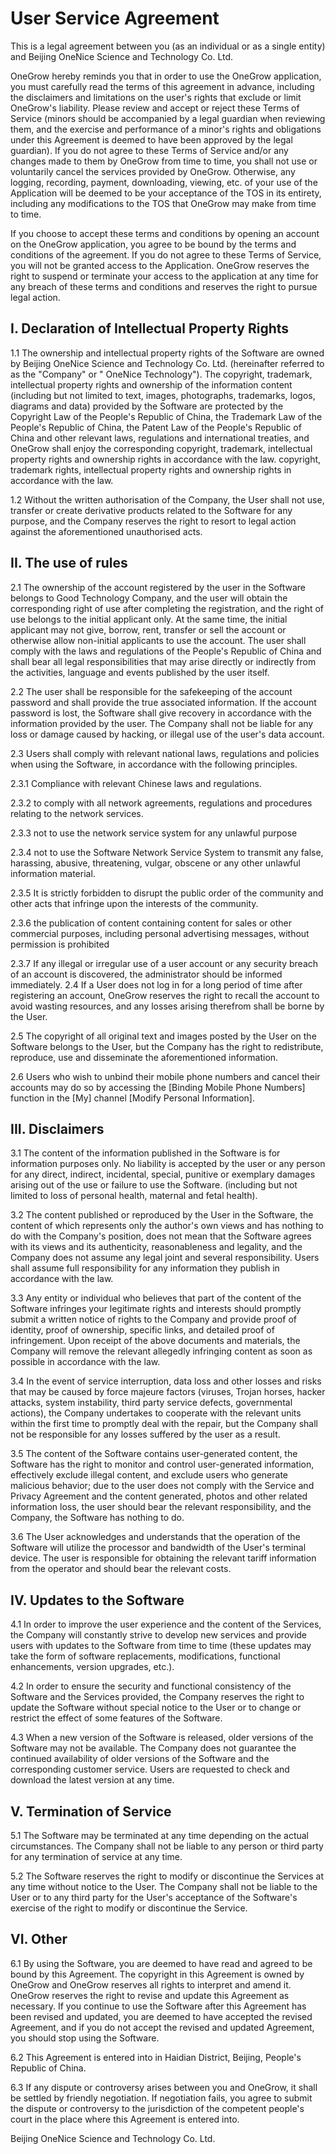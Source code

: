 # User Service Agreement

This is a legal agreement between you (as an individual or as a single entity) and Beijing OneNice Science and Technology Co. Ltd.

OneGrow hereby reminds you that in order to use the OneGrow application, you must carefully read the terms of this agreement in advance, including the disclaimers and limitations on the user's rights that exclude or limit OneGrow's liability. Please review and accept or reject these Terms of Service (minors should be accompanied by a legal guardian when reviewing them, and the exercise and performance of a minor's rights and obligations under this Agreement is deemed to have been approved by the legal guardian). If you do not agree to these Terms of Service and/or any changes made to them by OneGrow from time to time, you shall not use or voluntarily cancel the services provided by OneGrow. Otherwise, any logging, recording, payment, downloading, viewing, etc. of your use of the Application will be deemed to be your acceptance of the TOS in its entirety, including any modifications to the TOS that OneGrow may make from time to time.

If you choose to accept these terms and conditions by opening an account on the OneGrow application, you agree to be bound by the terms and conditions of the agreement. If you do not agree to these Terms of Service, you will not be granted access to the Application. OneGrow reserves the right to suspend or terminate your access to the application at any time for any breach of these terms and conditions and reserves the right to pursue legal action.

## I.	Declaration of Intellectual Property Rights

1.1 The ownership and intellectual property rights of the Software are owned by Beijing OneNice Science and Technology Co. Ltd. (hereinafter referred to as the "Company" or " OneNice Technology"). The copyright, trademark, intellectual property rights and ownership of the information content (including but not limited to text, images, photographs, trademarks, logos, diagrams and data) provided by the Software are protected by the Copyright Law of the People's Republic of China, the Trademark Law of the People's Republic of China, the Patent Law of the People's Republic of China and other relevant laws, regulations and international treaties, and OneGrow shall enjoy the corresponding copyright, trademark, intellectual property rights and ownership rights in accordance with the law. copyright, trademark rights, intellectual property rights and ownership rights in accordance with the law.

1.2 Without the written authorisation of the Company, the User shall not use, transfer or create derivative products related to the Software for any purpose, and the Company reserves the right to resort to legal action against the aforementioned unauthorised acts.

## II.	The use of rules

2.1 The ownership of the account registered by the user in the Software belongs to Good Technology Company, and the user will obtain the corresponding right of use after completing the registration, and the right of use belongs to the initial applicant only. At the same time, the initial applicant may not give, borrow, rent, transfer or sell the account or otherwise allow non-initial applicants to use the account. The user shall comply with the laws and regulations of the People's Republic of China and shall bear all legal responsibilities that may arise directly or indirectly from the activities, language and events published by the user itself.

2.2	The user shall be responsible for the safekeeping of the account password and shall provide the true associated information. If the account password is lost, the Software shall give recovery in accordance with the information provided by the user. The Company shall not be liable for any loss or damage caused by hacking, or illegal use of the user's data account.

2.3 Users shall comply with relevant national laws, regulations and policies when using the Software, in accordance with the following principles.

2.3.1 Compliance with relevant Chinese laws and regulations.

2.3.2 to comply with all network agreements, regulations and procedures relating to the network services.

2.3.3 not to use the network service system for any unlawful purpose

2.3.4 not to use the Software Network Service System to transmit any false, harassing, abusive, threatening, vulgar, obscene or any other unlawful information material.

2.3.5 It is strictly forbidden to disrupt the public order of the community and other acts that infringe upon the interests of the community.

2.3.6 the publication of content containing content for sales or other commercial purposes, including personal advertising messages, without permission is prohibited 

2.3.7 If any illegal or irregular use of a user account or any security breach of an account is discovered, the administrator should be informed immediately. 
2.4 If a User does not log in for a long period of time after registering an account, OneGrow reserves the right to recall the account to avoid wasting resources, and any losses arising therefrom shall be borne by the User. 

2.5 The copyright of all original text and images posted by the User on the Software belongs to the User, but the Company has the right to redistribute, reproduce, use and disseminate the aforementioned information. 

2.6 Users who wish to unbind their mobile phone numbers and cancel their accounts may do so by accessing the [Binding Mobile Phone Numbers] function in the [My] channel [Modify Personal Information].

## III.	Disclaimers 

3.1 The content of the information published in the Software is for information purposes only. No liability is accepted by the user or any person for any direct, indirect, incidental, special, punitive or exemplary damages arising out of the use or failure to use the Software. (including but not limited to loss of personal health, maternal and fetal health). 

3.2 The content published or reproduced by the User in the Software, the content of which represents only the author's own views and has nothing to do with the Company's position, does not mean that the Software agrees with its views and its authenticity, reasonableness and legality, and the Company does not assume any legal joint and several responsibility. Users shall assume full responsibility for any information they publish in accordance with the law. 

3.3 Any entity or individual who believes that part of the content of the Software infringes your legitimate rights and interests should promptly submit a written notice of rights to the Company and provide proof of identity, proof of ownership, specific links, and detailed proof of infringement. Upon receipt of the above documents and materials, the Company will remove the relevant allegedly infringing content as soon as possible in accordance with the law. 

3.4 In the event of service interruption, data loss and other losses and risks that may be caused by force majeure factors (viruses, Trojan horses, hacker attacks, system instability, third party service defects, governmental actions), the Company undertakes to cooperate with the relevant units within the first time to promptly deal with the repair, but the Company shall not be responsible for any losses suffered by the user as a result. 

3.5 The content of the Software contains user-generated content, the Software has the right to monitor and control user-generated information, effectively exclude illegal content, and exclude users who generate malicious behavior; due to the user does not comply with the Service and Privacy Agreement and the content generated, photos and other related information loss, the user should bear the relevant responsibility, and the Company, the Software has nothing to do. 

3.6 The User acknowledges and understands that the operation of the Software will utilize the processor and bandwidth of the User's terminal device. The user is responsible for obtaining the relevant tariff information from the operator and should bear the relevant costs.

## IV.	Updates to the Software 

4.1 In order to improve the user experience and the content of the Services, the Company will constantly strive to develop new services and provide users with updates to the Software from time to time (these updates may take the form of software replacements, modifications, functional enhancements, version upgrades, etc.). 

4.2 In order to ensure the security and functional consistency of the Software and the Services provided, the Company reserves the right to update the Software without special notice to the User or to change or restrict the effect of some features of the Software. 

4.3 When a new version of the Software is released, older versions of the Software may not be available. The Company does not guarantee the continued availability of older versions of the Software and the corresponding customer service. Users are requested to check and download the latest version at any time. 

## V.	Termination of Service 

5.1 The Software may be terminated at any time depending on the actual circumstances. The Company shall not be liable to any person or third party for any termination of service at any time. 

5.2	The Software reserves the right to modify or discontinue the Services at any time without notice to the User. The Company shall not be liable to the User or to any third party for the User's acceptance of the Software's exercise of the right to modify or discontinue the Service. 

## VI.	Other 

6.1 By using the Software, you are deemed to have read and agreed to be bound by this Agreement. The copyright in this Agreement is owned by OneGrow and OneGrow reserves all rights to interpret and amend it. OneGrow reserves the right to revise and update this Agreement as necessary. If you continue to use the Software after this Agreement has been revised and updated, you are deemed to have accepted the revised Agreement, and if you do not accept the revised and updated Agreement, you should stop using the Software. 

6.2 This Agreement is entered into in Haidian District, Beijing, People's Republic of China. 

6.3 If any dispute or controversy arises between you and OneGrow, it shall be settled by friendly negotiation. If negotiation fails, you agree to submit the dispute or controversy to the jurisdiction of the competent people's court in the place where this Agreement is entered into.

Beijing OneNice Science and Technology Co. Ltd.
